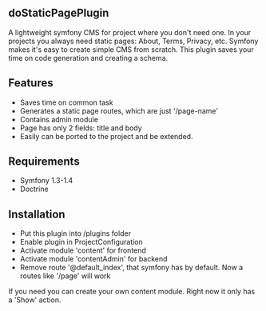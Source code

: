 doStaticPagePlugin
-------------

A lightweight symfony CMS for project where you don't need one. In your projects you always need static pages: About, Terms, Privacy, etc. 
Symfony makes it's easy to create simple CMS from scratch. This plugin saves your time on code generation and creating a schema. 

Features
--------
* Saves time on common task 
* Generates a static page routes, which are just '/page-name'
* Contains admin module
* Page has only 2 fields: title and body
* Easily can be ported to the project and be extended.

Requirements
--------
* Symfony 1.3-1.4
* Doctrine

Installation
--------
* Put this plugin  into /plugins folder
* Enable plugin in ProjectConfiguration
* Activate module 'content' for frontend
* Activate module 'contentAdmin' for backend
* Remove route '@default_index', that symfony has by default. Now a routes like '/page' will work

If you need you can create your own content module. Right now it only has a 'Show' action.